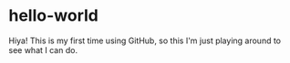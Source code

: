 # hello-world

Hiya! This is my first time using GitHub, so this I'm just playing around to see what I can do.
